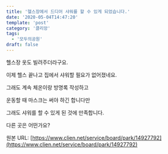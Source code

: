 ```yaml
---
title: '헬스장에서 드디어 샤워를 할 수 있게 되었습니다.'
date: '2020-05-04T14:47:20'
template: 'post'
category: '클리앙'
tags: 
  - '모두의공원'
draft: false
---
```


헬스장 옷도 빌려주더라구요.

  

이제 헬스 끝나고 집에서 샤워할 필요가 없어졌네요.

  

그래도 계속 체온이랑 방명록 작성하고

  

운동할 때 마스크는 써야 하긴 합니다만

  

그래도 샤워를 할 수 있게 된 것에 만족합니다.

  

다른 곳은 어떤가요?

원본 URL: [https://www.clien.net/service/board/park/14927792](https://www.clien.net/service/board/park/14927792)